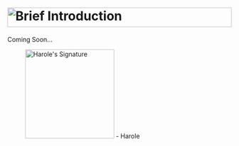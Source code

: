 # <a href="#"><picture><source media="(prefers-color-scheme: light)" srcset="https://user-images.githubusercontent.com/47141290/194556397-a087f31d-ffca-4224-a067-87348d99f5fa.svg"><source media="(prefers-color-scheme: dark)" srcset="https://user-images.githubusercontent.com/47141290/194556399-85a0fc02-781f-46b4-8565-53196e832a18.svg"><img alt="Brief Introduction" title="Brief Introduction" width="100%" height="44" src="https://user-images.githubusercontent.com/47141290/194556397-a087f31d-ffca-4224-a067-87348d99f5fa.svg"></picture></a>
Coming Soon...

<figure title="Harole's Signature">
<img alt="Harole's Signature" title="Harole's Signature" width="200" src="https://user-images.githubusercontent.com/47141290/194127671-1d720896-257f-4ee0-b13e-d086d6909b26.svg">
<span>- Harole</span>
</figure>
